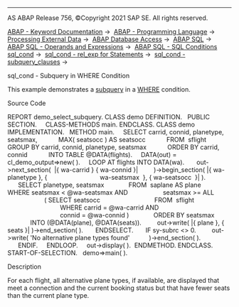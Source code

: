   

* * *

AS ABAP Release 756, ©Copyright 2021 SAP SE. All rights reserved.

[ABAP - Keyword Documentation](javascript:call_link\('abenabap.htm'\)) →  [ABAP - Programming Language](javascript:call_link\('abenabap_reference.htm'\)) →  [Processing External Data](javascript:call_link\('abenabap_language_external_data.htm'\)) →  [ABAP Database Access](javascript:call_link\('abendb_access.htm'\)) →  [ABAP SQL](javascript:call_link\('abenabap_sql.htm'\)) →  [ABAP SQL - Operands and Expressions](javascript:call_link\('abenabap_sql_operands.htm'\)) →  [ABAP SQL - SQL Conditions sql\_cond](javascript:call_link\('abenasql_cond.htm'\)) →  [sql\_cond - rel\_exp for Statements](javascript:call_link\('abenabap_sql_stmt_logexp.htm'\)) →  [sql\_cond - subquery\_clauses](javascript:call_link\('abenwhere_logexp_subquery.htm'\)) → 

sql\_cond - Subquery in WHERE Condition

This example demonstrates a [subquery](javascript:call_link\('abensubquery_glosry.htm'\) "Glossary Entry") in a [WHERE](javascript:call_link\('abapwhere.htm'\)) condition.

Source Code

REPORT demo\_select\_subquery.
CLASS demo DEFINITION.
  PUBLIC SECTION.
    CLASS-METHODS main.
ENDCLASS.
CLASS demo IMPLEMENTATION.
  METHOD main.
    SELECT carrid, connid, planetype, seatsmax,
           MAX( seatsocc ) AS seatsocc
           FROM  sflight
           GROUP BY carrid, connid, planetype, seatsmax
           ORDER BY carrid, connid
           INTO TABLE @DATA(flights).
    DATA(out) = cl\_demo\_output=>new( ).
    LOOP AT flights INTO DATA(wa).
      out->next\_section(  |{ wa-carrid } { wa-connid }|
        )->begin\_section( |{ wa-planetype }, {
                             wa-seatsmax  }, { wa-seatsocc  }| ).
      SELECT planetype, seatsmax
             FROM  saplane AS plane
             WHERE seatsmax < @wa-seatsmax AND
                   seatsmax >= ALL
                     ( SELECT seatsocc
                              FROM  sflight
                              WHERE carrid = @wa-carrid AND
                              connid = @wa-connid )
             ORDER BY seatsmax
             INTO (@DATA(plane), @DATA(seats)).
        out->write( |{ plane }, { seats }| )->end\_section( ).
      ENDSELECT.
      IF sy-subrc <> 0.
        out->write( 'No alternative plane types found'
          )->end\_section( ).
      ENDIF.
    ENDLOOP.
    out->display( ).  ENDMETHOD.
ENDCLASS.
START-OF-SELECTION.
  demo=>main( ).

Description

For each flight, all alternative plane types, if available, are displayed that meet a connection and the current booking status but that have fewer seats than the current plane type.